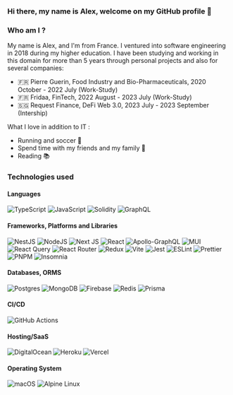 ### Hi there, my name is Alex, welcome on my GitHub profile 👋

### Who am I ?

My name is Alex, and I'm from France. I ventured into software engineering in 2018 during my higher education.
I have been studying and working in this domain for more than 5 years through personal projects and also for several companies:

- 🇫🇷 Pierre Guerin, Food Industry and Bio-Pharmaceuticals, 2020 October - 2022 July (Work-Study)
- 🇫🇷 Fridaa, FinTech, 2022 August - 2023 July (Work-Study)
- 🇸🇬 Request Finance, DeFi Web 3.0, 2023 July - 2023 September (Intership)

What I love in addition to IT :
- Running and soccer 🏃
- Spend time with my friends and my family 🍻
- Reading 📚

### Technologies used
#### Languages
![TypeScript](https://img.shields.io/badge/typescript-%23007ACC.svg?style=for-the-badge&logo=typescript&logoColor=white)
![JavaScript](https://img.shields.io/badge/javascript-%23323330.svg?style=for-the-badge&logo=javascript&logoColor=%23F7DF1E)
![Solidity](https://img.shields.io/badge/Solidity-%23363636.svg?style=for-the-badge&logo=solidity&logoColor=white)
![GraphQL](https://img.shields.io/badge/-GraphQL-E10098?style=for-the-badge&logo=graphql&logoColor=white)

#### Frameworks, Platforms and Libraries
![NestJS](https://img.shields.io/badge/nestjs-%23E0234E.svg?style=for-the-badge&logo=nestjs&logoColor=white)
![NodeJS](https://img.shields.io/badge/node.js-6DA55F?style=for-the-badge&logo=node.js&logoColor=white)
![Next JS](https://img.shields.io/badge/Next-black?style=for-the-badge&logo=next.js&logoColor=white)
![React](https://img.shields.io/badge/react-%2320232a.svg?style=for-the-badge&logo=react&logoColor=%2361DAFB)
![Apollo-GraphQL](https://img.shields.io/badge/-ApolloGraphQL-311C87?style=for-the-badge&logo=apollo-graphql)
![MUI](https://img.shields.io/badge/MUI-%230081CB.svg?style=for-the-badge&logo=mui&logoColor=white)
![React Query](https://img.shields.io/badge/-React%20Query-FF4154?style=for-the-badge&logo=react%20query&logoColor=white)
![React Router](https://img.shields.io/badge/React_Router-CA4245?style=for-the-badge&logo=react-router&logoColor=white)
![Redux](https://img.shields.io/badge/redux-%23593d88.svg?style=for-the-badge&logo=redux&logoColor=white)
![Vite](https://img.shields.io/badge/vite-%23646CFF.svg?style=for-the-badge&logo=vite&logoColor=white)
![Jest](https://img.shields.io/badge/Jest-C21325?style=for-the-badge&logo=jest&logoColor=white)
![ESLint](https://img.shields.io/badge/ESLint-4B3263?style=for-the-badge&logo=eslint&logoColor=white)
![Prettier](https://img.shields.io/badge/prettier-1A2C34?style=for-the-badge&logo=prettier&logoColor=F7BA3E)
![PNPM](https://img.shields.io/badge/pnpm-%234a4a4a.svg?style=for-the-badge&logo=pnpm&logoColor=f69220)
![Insomnia](https://img.shields.io/badge/Insomnia-black?style=for-the-badge&logo=insomnia&logoColor=5849BE)

#### Databases, ORMS
![Postgres](https://img.shields.io/badge/postgres-%23316192.svg?style=for-the-badge&logo=postgresql&logoColor=white)
![MongoDB](https://img.shields.io/badge/MongoDB-%234ea94b.svg?style=for-the-badge&logo=mongodb&logoColor=white)
![Firebase](https://img.shields.io/badge/Firebase-039BE5?style=for-the-badge&logo=Firebase&logoColor=white)
![Redis](https://img.shields.io/badge/redis-%23DD0031.svg?style=for-the-badge&logo=redis&logoColor=white)
![Prisma](https://img.shields.io/badge/Prisma-3982CE?style=for-the-badge&logo=Prisma&logoColor=white)

#### CI/CD
![GitHub Actions](https://img.shields.io/badge/github%20actions-%232671E5.svg?style=for-the-badge&logo=githubactions&logoColor=white)

#### Hosting/SaaS
![DigitalOcean](https://img.shields.io/badge/DigitalOcean-%230167ff.svg?style=for-the-badge&logo=digitalOcean&logoColor=white)
![Heroku](https://img.shields.io/badge/heroku-%23430098.svg?style=for-the-badge&logo=heroku&logoColor=white)
![Vercel](https://img.shields.io/badge/vercel-%23000000.svg?style=for-the-badge&logo=vercel&logoColor=white)

#### Operating System
![macOS](https://img.shields.io/badge/mac%20os-000000?style=for-the-badge&logo=macos&logoColor=F0F0F0)
![Alpine Linux](https://img.shields.io/badge/Alpine_Linux-%230D597F.svg?style=for-the-badge&logo=alpine-linux&logoColor=white)
